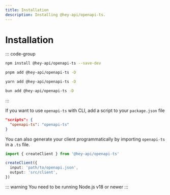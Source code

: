 ```yaml
---
title: Installation
description: Installing @hey-api/openapi-ts.
---
```


# Installation

::: code-group
```sh [npm]
npm install @hey-api/openapi-ts --save-dev
```
```sh [pnpm]
pnpm add @hey-api/openapi-ts -D
```
```sh [yarn]
yarn add @hey-api/openapi-ts -D
```
```sh [bun]
bun add @hey-api/openapi-ts -D
```
:::

If you want to use `openapi-ts` with CLI, add a script to your `package.json` file

```json
"scripts": {
  "openapi-ts": "openapi-ts"
}
```

You can also generate your client programmatically by importing `openapi-ts` in a `.ts` file.

```ts
import { createClient } from '@hey-api/openapi-ts'

createClient({
  input: 'path/to/openapi.json',
  output: 'src/client',
})
```

::: warning
You need to be running Node.js v18 or newer
:::
